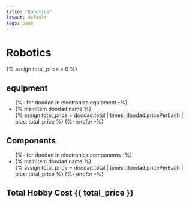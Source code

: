```yaml
---
title: "Robotics"
layout: default
tags: page
---
```



# Robotics

{% assign total_price = 0 %}

## equipment
<ul>
{%- for doodad in electronics.equipment -%}
  <li>{% mainItem doodad.name %}</li>
  {% assign total_price = doodad.total | times: doodad.pricePerEach | plus: total_price %}
{%- endfor -%}
</ul>

## Components
<ul>
{%- for doodad in electronics.components -%}
  <li>{% mainItem doodad.name %}</li>
  {% assign total_price = doodad.total | times: doodad.pricePerEach | plus: total_price %}
{%- endfor -%}
</ul>


## Total Hobby Cost {{ total_price }}
